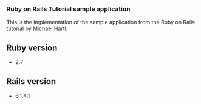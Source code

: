 ### Ruby on Rails Tutorial sample application

This is the implementation of the sample application from the Ruby on Rails tutorial by Michael Hartl.

## Ruby version
- 2.7

## Rails version
- 6.1.4.1
